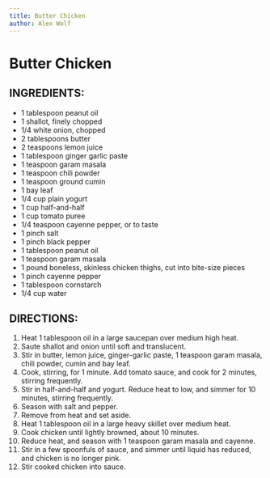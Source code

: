 ```yaml
---
title: Butter Chicken
author: Alex Wolf
---
```

# Butter Chicken

## INGREDIENTS:

* 1 tablespoon peanut oil
* 1 shallot, finely chopped
* 1/4 white onion, chopped
* 2 tablespoons butter
* 2 teaspoons lemon juice
* 1 tablespoon ginger garlic paste
* 1 teaspoon garam masala
* 1 teaspoon chili powder
* 1 teaspoon ground cumin
* 1 bay leaf
* 1/4 cup plain yogurt
* 1 cup half-and-half
* 1 cup tomato puree
* 1/4 teaspoon cayenne pepper, or to taste
* 1 pinch salt
* 1 pinch black pepper
* 1 tablespoon peanut oil
* 1 teaspoon garam masala
* 1 pound boneless, skinless chicken thighs, cut into bite-size pieces
* 1 pinch cayenne pepper
* 1 tablespoon cornstarch
* 1/4 cup water

## DIRECTIONS:

1. Heat 1 tablespoon oil in a large saucepan over medium high heat.
2. Saute shallot and onion until soft and translucent.
3. Stir in butter, lemon juice, ginger-garlic paste, 1 teaspoon garam masala, chili powder, cumin and bay leaf.
4. Cook, stirring, for 1 minute. Add tomato sauce, and cook for 2 minutes, stirring frequently.
5. Stir in half-and-half and yogurt. Reduce heat to low, and simmer for 10 minutes, stirring frequently.
6. Season with salt and pepper.
7. Remove from heat and set aside.
8. Heat 1 tablespoon oil in a large heavy skillet over medium heat.
9. Cook chicken until lightly browned, about 10 minutes.
10. Reduce heat, and season with 1 teaspoon garam masala and cayenne.
11. Stir in a few spoonfuls of sauce, and simmer until liquid has reduced, and chicken is no longer pink.
12. Stir cooked chicken into sauce.
